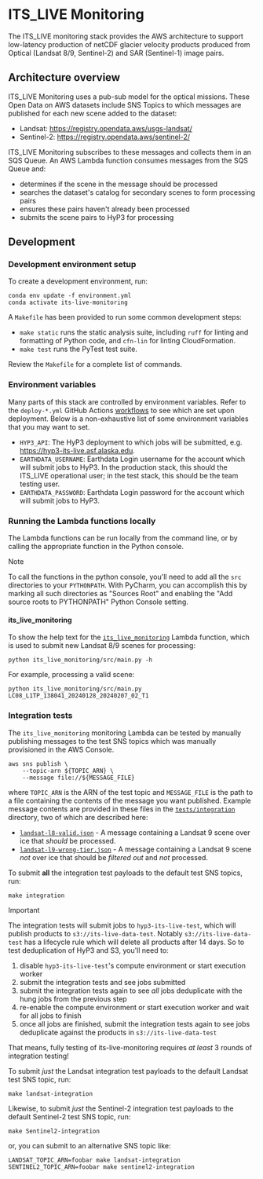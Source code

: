 # ITS_LIVE Monitoring

The ITS_LIVE monitoring stack provides the AWS architecture to support low-latency production of netCDF glacier velocity products produced from Optical (Landsat 8/9, Sentinel-2) and SAR (Sentinel-1) image pairs.

## Architecture overview

ITS_LIVE Monitoring uses a pub-sub model for the optical missions. These Open Data on AWS datasets include SNS Topics to which messages are published for each new scene added to the dataset:
* Landsat: <https://registry.opendata.aws/usgs-landsat/>
* Sentinel-2: <https://registry.opendata.aws/sentinel-2/>

ITS_LIVE Monitoring subscribes to these messages and collects them in an SQS Queue. An AWS Lambda function consumes messages from the SQS Queue and:
* determines if the scene in the message should be processed
* searches the dataset's catalog for secondary scenes to form processing pairs
* ensures these pairs haven't already been processed
* submits the scene pairs to HyP3 for processing

## Development

### Development environment setup

To create a development environment, run:
```shell
conda env update -f environment.yml
conda activate its-live-monitoring
```

A `Makefile` has been provided to run some common development steps:
* `make static` runs the static analysis suite, including `ruff` for linting and formatting of Python code, and `cfn-lin` for linting CloudFormation.
* `make test` runs the PyTest test suite.

Review the `Makefile` for a complete list of commands.

### Environment variables

Many parts of this stack are controlled by environment variables. Refer to the `deploy-*.yml` GitHub Actions [workflows](.github/workflows) to see which are set upon deployment. Below is a non-exhaustive list of some environment variables that you may want to set.
* `HYP3_API`: The HyP3 deployment to which jobs will be submitted, e.g. https://hyp3-its-live.asf.alaska.edu.
* `EARTHDATA_USERNAME`: Earthdata Login username for the account which will submit jobs to HyP3. In the production stack, this should the ITS_LIVE operational user; in the test stack, this should be the team testing user.
* `EARTHDATA_PASSWORD`: Earthdata Login password for the account which will submit jobs to HyP3.

### Running the Lambda functions locally

The Lambda functions can be run locally from the command line, or by calling the appropriate function in the Python console.

> [!NOTE]
> To call the functions in the python console, you'll need to add all the `src` directories to your `PYTHONPATH`. With PyCharm, you can accomplish this by marking all such directories as "Sources Root" and enabling the "Add source roots to PYTHONPATH" Python Console setting.

#### its_live_monitoring

To show the help text for the [`its_live_monitoring`](its_live_monitoring/src/main.py) Lambda function, which is used to submit new Landsat 8/9 scenes for processing:
```shell
python its_live_monitoring/src/main.py -h
```

For example, processing a valid scene:
```shell
python its_live_monitoring/src/main.py LC08_L1TP_138041_20240128_20240207_02_T1
```

### Integration tests

The `its_live_monitoring` monitoring Lambda can be tested by manually publishing messages to the test SNS topics which was manually provisioned in the AWS Console.

```shell
aws sns publish \
    --topic-arn ${TOPIC_ARN} \
    --message file://${MESSAGE_FILE}
```

where `TOPIC_ARN` is the ARN of the test topic and `MESSAGE_FILE` is the path to a file containing the contents of the message you want published. Example message contents are provided in these files in the [`tests/integration`](tests/integration) directory, two of which are described here:
* [`landsat-l8-valid.json`](tests/integration/landsat-l8-valid.json) - A message containing a Landsat 9 scene over ice that *should* be processed.
* [`landsat-l9-wrong-tier.json`](tests/integration/landsat-l9-wrong-tier.json) - A message containing a Landsat 9 scene *not* over ice that should be *filtered out* and *not* processed.

To submit **all** the integration test payloads to the default test SNS topics, run:
```shell
make integration
```

>[!IMPORTANT]
> The integration tests will submit jobs to `hyp3-its-live-test`, which will publish products to `s3://its-live-data-test`. Notably `s3://its-live-data-test` has a lifecycle rule which will delete all products after 14 days. So to test deduplication of HyP3 and S3, you'll need to:
> 1. disable `hyp3-its-live-test`'s compute environment or start execution worker
> 2. submit the integration tests and see jobs submitted
> 3. submit the integration tests again to see _all_ jobs deduplicate with the hung jobs from the previous step
> 4. re-enable the compute environment or start execution worker and wait for all jobs to finish
> 5. once all jobs are finished, submit the integration tests again to see jobs deduplicate against the products in `s3://its-live-data-test`
>
> That means, fully testing of its-live-monitoring requires _at least_ 3 rounds of integration testing!



To submit _just_ the Landsat integration test payloads to the default Landsat test SNS topic, run:
```shell
make landsat-integration
```
Likewise, to submit _just_ the Sentinel-2 integration test payloads to the default Sentinel-2 test SNS topic, run:
```shell
make Sentinel2-integration
```

or, you can submit to an alternative SNS topic like:
```shell
LANDSAT_TOPIC_ARN=foobar make landsat-integration
SENTINEL2_TOPIC_ARN=foobar make sentinel2-integration
```
